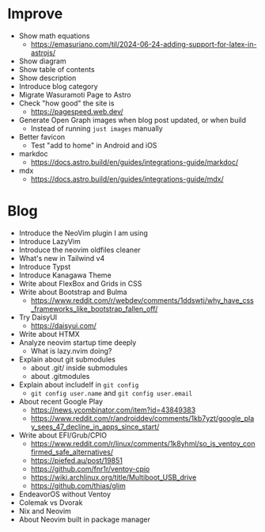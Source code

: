 # Improve

- Show math equations
  * https://emasuriano.com/til/2024-06-24-adding-support-for-latex-in-astrojs/
- Show diagram
- Show table of contents
- Show description
- Introduce blog category
- Migrate Wasuramoti Page to Astro
- Check "how good" the site is
  * https://pagespeed.web.dev/
- Generate Open Graph images when blog post updated, or when build
  * Instead of running `just images` manually
- Better favicon
  * Test "add to home" in Android and iOS
- markdoc
  * https://docs.astro.build/en/guides/integrations-guide/markdoc/
- mdx
  * https://docs.astro.build/en/guides/integrations-guide/mdx/


# Blog

- Introduce the NeoVim plugin I am using
- Introduce LazyVim
- Introduce the neovim oldfiles cleaner
- What's new in Tailwind v4
- Introduce Typst
- Introduce Kanagawa Theme
- Write about FlexBox and Grids in CSS
- Write about Bootstrap and Bulma
  * https://www.reddit.com/r/webdev/comments/1ddswtj/why_have_css_frameworks_like_bootstrap_fallen_off/
- Try DaisyUI
  * https://daisyui.com/
- Write about HTMX
- Analyze neovim startup time deeply
  * What is lazy.nvim doing?
- Explain about git submodules
  * about .git/ inside submodules
  * about .gitmodules
- Explain about includeIf in `git config`
  * `git config user.name` and `git config user.email`
- About recent Google Play
  * https://news.ycombinator.com/item?id=43849383
  * https://www.reddit.com/r/androiddev/comments/1kb7yzt/google_play_sees_47_decline_in_apps_since_start/
- Write about EFI/Grub/CPIO
  * https://www.reddit.com/r/linux/comments/1k8yhml/so_is_ventoy_confirmed_safe_alternatives/
  * https://piefed.au/post/19851
  * https://github.com/fnr1r/ventoy-cpio
  * https://wiki.archlinux.org/title/Multiboot_USB_drive
  * https://github.com/thias/glim
- EndeavorOS without Ventoy
- Colemak vs Dvorak
- Nix and Neovim
- About Neovim built in package manager
